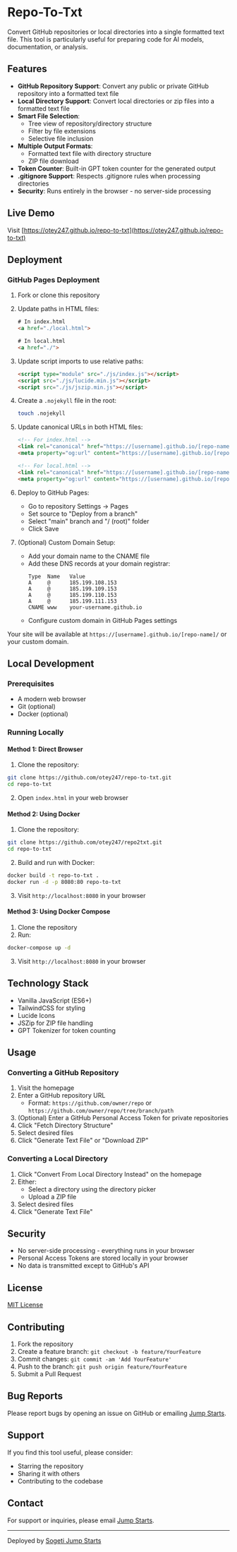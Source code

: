 # Repo-To-Txt

Convert GitHub repositories or local directories into a single formatted text file. This tool is particularly useful for preparing code for AI models, documentation, or analysis.

## Features

- **GitHub Repository Support**: Convert any public or private GitHub repository into a formatted text file
- **Local Directory Support**: Convert local directories or zip files into a formatted text file
- **Smart File Selection**: 
  - Tree view of repository/directory structure
  - Filter by file extensions
  - Selective file inclusion
- **Multiple Output Formats**:
  - Formatted text file with directory structure
  - ZIP file download
- **Token Counter**: Built-in GPT token counter for the generated output
- **.gitignore Support**: Respects .gitignore rules when processing directories
- **Security**: Runs entirely in the browser - no server-side processing

## Live Demo

Visit [https://otey247.github.io/repo-to-txt](https://otey247.github.io/repo-to-txt)

## Deployment

### GitHub Pages Deployment

1. Fork or clone this repository
2. Update paths in HTML files:
   ```html
   # In index.html
   <a href="./local.html">
   
   # In local.html
   <a href="./">
   ```

3. Update script imports to use relative paths:
   ```html
   <script type="module" src="./js/index.js"></script>
   <script src="./js/lucide.min.js"></script>
   <script src="./js/jszip.min.js"></script>
   ```

4. Create a `.nojekyll` file in the root:
   ```bash
   touch .nojekyll
   ```

5. Update canonical URLs in both HTML files:
   ```html
   <!-- For index.html -->
   <link rel="canonical" href="https://[username].github.io/[repo-name]/">
   <meta property="og:url" content="https://[username].github.io/[repo-name]/">

   <!-- For local.html -->
   <link rel="canonical" href="https://[username].github.io/[repo-name]/local.html">
   <meta property="og:url" content="https://[username].github.io/[repo-name]/local.html">
   ```

6. Deploy to GitHub Pages:
   - Go to repository Settings → Pages
   - Set source to "Deploy from a branch"
   - Select "main" branch and "/ (root)" folder
   - Click Save

7. (Optional) Custom Domain Setup:
   - Add your domain name to the CNAME file
   - Add these DNS records at your domain registrar:
     ```
     Type  Name   Value
     A     @      185.199.108.153
     A     @      185.199.109.153
     A     @      185.199.110.153
     A     @      185.199.111.153
     CNAME www    your-username.github.io
     ```
   - Configure custom domain in GitHub Pages settings

Your site will be available at `https://[username].github.io/[repo-name]/` or your custom domain.

## Local Development

### Prerequisites

- A modern web browser
- Git (optional)
- Docker (optional)

### Running Locally

#### Method 1: Direct Browser

1. Clone the repository:
```bash
git clone https://github.com/otey247/repo-to-txt.git
cd repo-to-txt
```

2. Open `index.html` in your web browser

#### Method 2: Using Docker

1. Clone the repository:
```bash
git clone https://github.com/otey247/repo2txt.git
cd repo-to-txt
```

2. Build and run with Docker:
```bash
docker build -t repo-to-txt .
docker run -d -p 8080:80 repo-to-txt
```

3. Visit `http://localhost:8080` in your browser

#### Method 3: Using Docker Compose

1. Clone the repository
2. Run:
```bash
docker-compose up -d
```
3. Visit `http://localhost:8080` in your browser

##  Technology Stack

- Vanilla JavaScript (ES6+)
- TailwindCSS for styling
- Lucide Icons
- JSZip for ZIP file handling
- GPT Tokenizer for token counting

## Usage

### Converting a GitHub Repository

1. Visit the homepage
2. Enter a GitHub repository URL
   - Format: `https://github.com/owner/repo` or `https://github.com/owner/repo/tree/branch/path`
3. (Optional) Enter a GitHub Personal Access Token for private repositories
4. Click "Fetch Directory Structure"
5. Select desired files
6. Click "Generate Text File" or "Download ZIP"

### Converting a Local Directory

1. Click "Convert From Local Directory Instead" on the homepage
2. Either:
   - Select a directory using the directory picker
   - Upload a ZIP file
3. Select desired files
4. Click "Generate Text File"

## Security

- No server-side processing - everything runs in your browser
- Personal Access Tokens are stored locally in your browser
- No data is transmitted except to GitHub's API

## License

[MIT License](LICENSE)

## Contributing

1. Fork the repository
2. Create a feature branch: `git checkout -b feature/YourFeature`
3. Commit changes: `git commit -am 'Add YourFeature'`
4. Push to the branch: `git push origin feature/YourFeature`
5. Submit a Pull Request

## Bug Reports

Please report bugs by opening an issue on GitHub or emailing [Jump Starts](mailto:jo.otey@sogeti.com).

## Support

If you find this tool useful, please consider:
- Starring the repository
- Sharing it with others
- Contributing to the codebase

## Contact

For support or inquiries, please email [Jump Starts](mailto:jo.otey@sogeti.com).

---

Deployed by [Sogeti Jump Starts](https://github.com/CGSOG-JumpStarts)
